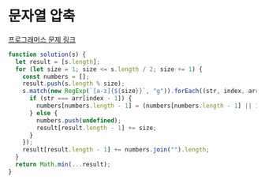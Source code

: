# 문자열 압축

[프로그래머스 문제 링크](https://programmers.co.kr/learn/courses/30/lessons/60057)

```javascript
function solution(s) {
  let result = [s.length];
  for (let size = 1; size <= s.length / 2; size += 1) {
    const numbers = [];
    result.push(s.length % size);
    s.match(new RegExp(`[a-z]{${size}}`, "g")).forEach((str, index, arr) => {
      if (str === arr[index - 1]) {
        numbers[numbers.length - 1] = (numbers[numbers.length - 1] || 1) + 1;
      } else {
        numbers.push(undefined);
        result[result.length - 1] += size;
      }
    });
    result[result.length - 1] += numbers.join("").length;
  }
  return Math.min(...result);
}
```
